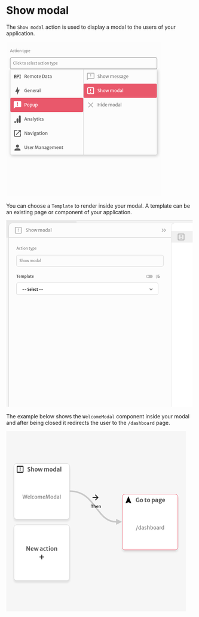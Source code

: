 # Show modal

The `Show modal` action is used to display a modal to the users of your application.

![](../../../.gitbook/assets/screenshot-from-2021-08-05-16-31-14.png)

You can choose a `Template`  to render inside your modal. A template can be an existing page or component of your application.

![](../../../.gitbook/assets/screenshot-from-2021-08-05-16-31-30.png)

The example below shows the `WelcomeModal` component inside your modal and after being closed it redirects the user to the `/dashboard` page.

![](../../../.gitbook/assets/screenshot-from-2021-08-05-16-36-02.png)

